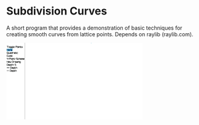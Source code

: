 # Subdivision Curves
A short program that provides a demonstration of basic techniques for creating smooth curves from lattice points. Depends on raylib (raylib.com).

![](https://github.com/slashfident/subdivision-curves/blob/master/demonstration.gif)
